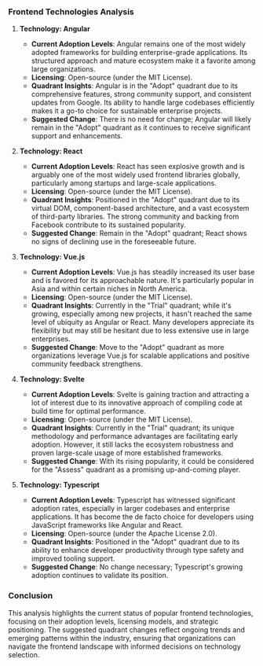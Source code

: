 ### Frontend Technologies Analysis

1. **Technology: Angular**
   - **Current Adoption Levels**: Angular remains one of the most widely adopted frameworks for building enterprise-grade applications. Its structured approach and mature ecosystem make it a favorite among large organizations.
   - **Licensing**: Open-source (under the MIT License).
   - **Quadrant Insights**: Angular is in the "Adopt" quadrant due to its comprehensive features, strong community support, and consistent updates from Google. Its ability to handle large codebases efficiently makes it a go-to choice for sustainable enterprise projects.
   - **Suggested Change**: There is no need for change; Angular will likely remain in the "Adopt" quadrant as it continues to receive significant support and enhancements.

2. **Technology: React**
   - **Current Adoption Levels**: React has seen explosive growth and is arguably one of the most widely used frontend libraries globally, particularly among startups and large-scale applications.
   - **Licensing**: Open-source (under the MIT License).
   - **Quadrant Insights**: Positioned in the "Adopt" quadrant due to its virtual DOM, component-based architecture, and a vast ecosystem of third-party libraries. The strong community and backing from Facebook contribute to its sustained popularity.
   - **Suggested Change**: Remain in the "Adopt" quadrant; React shows no signs of declining use in the foreseeable future.

3. **Technology: Vue.js**
   - **Current Adoption Levels**: Vue.js has steadily increased its user base and is favored for its approachable nature. It's particularly popular in Asia and within certain niches in North America.
   - **Licensing**: Open-source (under the MIT License).
   - **Quadrant Insights**: Currently in the "Trial" quadrant; while it's growing, especially among new projects, it hasn't reached the same level of ubiquity as Angular or React. Many developers appreciate its flexibility but may still be hesitant due to less extensive use in large enterprises.
   - **Suggested Change**: Move to the "Adopt" quadrant as more organizations leverage Vue.js for scalable applications and positive community feedback strengthens.

4. **Technology: Svelte**
   - **Current Adoption Levels**: Svelte is gaining traction and attracting a lot of interest due to its innovative approach of compiling code at build time for optimal performance.
   - **Licensing**: Open-source (under the MIT License).
   - **Quadrant Insights**: Currently in the "Trial" quadrant; its unique methodology and performance advantages are facilitating early adoption. However, it still lacks the ecosystem robustness and proven large-scale usage of more established frameworks.
   - **Suggested Change**: With its rising popularity, it could be considered for the "Assess" quadrant as a promising up-and-coming player.

5. **Technology: Typescript**
   - **Current Adoption Levels**: Typescript has witnessed significant adoption rates, especially in larger codebases and enterprise applications. It has become the de facto choice for developers using JavaScript frameworks like Angular and React.
   - **Licensing**: Open-source (under the Apache License 2.0).
   - **Quadrant Insights**: Positioned in the "Adopt" quadrant due to its ability to enhance developer productivity through type safety and improved tooling support.
   - **Suggested Change**: No change necessary; Typescript's growing adoption continues to validate its position.

### Conclusion
This analysis highlights the current status of popular frontend technologies, focusing on their adoption levels, licensing models, and strategic positioning. The suggested quadrant changes reflect ongoing trends and emerging patterns within the industry, ensuring that organizations can navigate the frontend landscape with informed decisions on technology selection.
